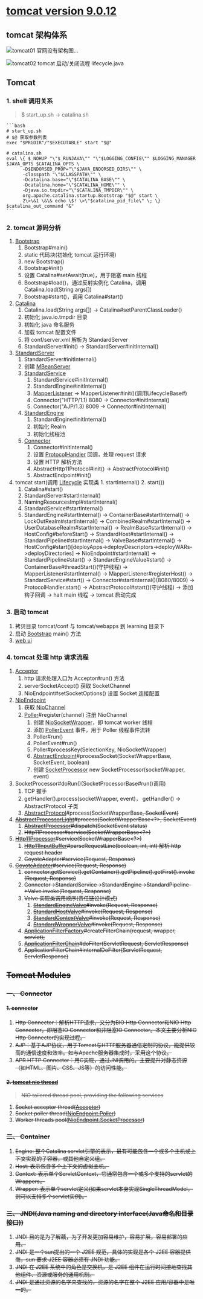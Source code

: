 # [tomcat version 9.0.12](http://tomcat.apache.org/tomcat-9.0-doc/index.html)
## tomcat 架构体系
![tomcat01 官网没有架构图...](../images/tomcat01.png "tomcat 架构图")

![tomcat02 tomcat 启动/关闭流程 lifecycle.java](../images/tomcat02.png "tomcat 启动/关闭流程")

## Tomcat
### 1. shell 调用关系
> $ start_up.sh -> catalina.sh
    
    ```bash
    # start_up.sh
    # $@ 获取参数列表
    exec "$PRGDIR"/"$EXECUTABLE" start "$@"
    
    # catalina.sh
    eval \{ $_NOHUP "\"$_RUNJAVA\"" "\"$LOGGING_CONFIG\"" $LOGGING_MANAGER $JAVA_OPTS $CATALINA_OPTS \
          -D$ENDORSED_PROP="\"$JAVA_ENDORSED_DIRS\"" \
          -classpath "\"$CLASSPATH\"" \
          -Dcatalina.base="\"$CATALINA_BASE\"" \
          -Dcatalina.home="\"$CATALINA_HOME\"" \
          -Djava.io.tmpdir="\"$CATALINA_TMPDIR\"" \
          org.apache.catalina.startup.Bootstrap "$@" start \
          2\>\&1 \&\& echo \$! \>\"$catalina_pid_file\" \; \} $catalina_out_command "&"
    ```
    
### 2. tomcat 源码分析
1. [Bootstrap](./startup/Bootstrap.java)
    1. Bootstrap#main()
    2. static 代码块(初始化 tomcat 运行环境)
    3. new Bootstrap()
    4. Bootstrap#init()
    5. 设置 Catalina#setAwait(true)，用于阻塞 main 线程
    6. Bootstrap#load()，通过反射实例化 Catalina，调用 Catalina.load(String args[])
    7. Bootstrap#start()，调用 Catalina#start()
2. [Catalina](./startup/Catalina.java)
    1. Catalina.load(String args[]) -> Catalina#setParentClassLoader()
    2. 初始化 java.io.tmpdir 目录
    3. 初始化 java 命名服务
    4. 加载 tomcat 配置文件
    5. 将 conf/server.xml 解析为 StandardServer
    6. StandardServer#init() -> StandardServer#initInternal()
3. [StandardServer](./core/StandardServer.java)   
    1. StandardServer#initInternal()
    2. 创建 [MBeanServer](../../../javax/management/MBeanServer.java)
    3. [StandardService](./core/StandardService.java)
        1. StandardService#initInternal()
        2. StandardEngine#initInternal()
        3. [MapperListener](./mapper/MapperListener.java) -> MapperListener#init()(调用LifecycleBase#)
        4. Connector("HTTP/1.1) 8080 -> Connector#initInternal()
        5. Connector("AJP/1.3) 8009 -> Connector#initInternal()
    4. [StandardEngine](./core/StandardEngine.java)
        1. StandardEngine#initInternal()
        2. 初始化 Realm
        3. 初始化线程池
    5. [Connector](./connector/Connector.java "用于处理 http 请求")
        1. Connector#initInternal()
        2. 设置 [ProtocolHandler](../coyote/ProtocolHandler.java) 回调，处理 request 请求
        3. 设置 HTTP 解析方法
        4. AbstractHttp11Protocol#init() -> AbstractProtocol#init()
        5. AbstractEndpoint#init()
4. tomcat start(调用 [Lifecycle](Lifecycle.java) 实现类 1. startInternal() 2. start())
    1. Catalina#start()
    2. StandardServer#startInternal()
    3. NamingResourcesImpl#startInternal()
    4. StandardService#startInternal()
    5. StandardEngine#startInternal() -> ContainerBase#startInternal() -> LockOutRealm#startInternal() -> CombinedRealm#startInternal()
        -> UserDatabaseRealm#startInternal() -> RealmBase#startInternal() -> HostConfig#beforeStart() -> StandardHost#startInternal()
        -> StandardPipeline#startInternal() -> ValveBase#startInternal() -> HostConfig#start()[deployApps->deployDescriptors->deployWARs->deployDirectories] -> NioEndpoint#startInternal()
        -> StandardPipeline#start() -> StandardEngineValue#start() -> ContainerBase#threadStart()(守护线程) ->  MapperListener#startInternal()
        -> MapperListener#registerHost() -> StandardService#start() -> Connector#startInternal()(8080/8009) -> ProtocolHandler.start() -> AbstractProtocol#start()(守护线程)
        -> 添加钩子回调 -> halt main 线程 -> tomcat 启动完成
    
### 3. 启动 tomcat
1. 拷贝目录 tomcat/conf 与 tomcat/webapps 到 learning 目录下
2. 启动 [Bootstrap](./startup/Bootstrap.java) main() 方法
3. [web ui](http://localhost:8080/)

### 4. tomcat 处理 http 请求流程
1. [Acceptor](../tomcat/util/net/Acceptor.java)
    1. http 请求处理入口为 Acceptor#run() 方法
    2. serverSocketAccept() 获取 SocketChannel
    3. NioEndpoint#setSocketOptions() 设置 Socket 连接配置
2. [NioEndpoint](../tomcat/util/net/NioEndpoint.java)
    1. 获取 [NioChannel](../tomcat/util/net/NioChannel.java)
    2. [Poller](../tomcat/util/net/NioEndpoint.java#Poller)#register(channel) 注册 NioChannel
        1. 创建 [NioSocketWrapper](../tomcat/util/net/NioEndpoint.java#NioSocketWrapper)，即 tomcat worker 线程
        2. 添加 [PollerEvent](../tomcat/util/net/NioEndpoint.java#PollerEvent) 事件，用于 Poller 线程事件流转
        3. Poller#run()
        4. PollerEvent#run()
        5. Poller#processKey(SelectionKey, NioSocketWrapper)
        6. [AbstractEndpoint](../tomcat/util/net/AbstractEndpoint.java)#processSocket(SocketWrapperBase, SocketEvent, boolean)
        7. 创建 [SocketProcessor](../tomcat/util/net/NioEndpoint.java#SocketProcessor) new SocketProcessor(socketWrapper, event)
3. SocketProcessor#doRun()(SocketProcessorBase#run()调用)
    1. TCP 握手
    2. getHandler().process(socketWrapper, event)， getHandler() -> AbstractProtocol 子类
    3. [AbstractProtocol](../coyote/AbstractProtocol.java#ConnectionHandler)#process(SocketWrapperBase<S>, SocketEvent)
6. [AbstractProcessorLight](../coyote/AbstractProcessorLight.java)#process(SocketWrapperBase<?>, SocketEvent)
    1. [AbstractProcessor](../coyote/AbstractProcessor.java)#dispatch(SocketEvent status)
    2. Http11Processor#service(SocketWrapperBase<?>)
7. [Http11Processor](../coyote/http11/Http11Processor.java)#service(SocketWrapperBase<?>)
    1. [Http11InputBuffer](../coyote/http11/Http11InputBuffer.java)#parseRequestLine(boolean, int, int) 解析 http request header
    2. CoyoteAdapter#service(Request, Response)
8. [CoyoteAdapter](./connector/CoyoteAdapter.java)#service(Request, Response)
    1. connector.getService().getContainer().getPipeline().getFirst().invoke(Request, Response)
    2. Connector->StandardService->StandardEngine->StandardPipeline->Valve.invoke(Request, Response)
    3. Valve 实现类调用顺序(责任链设计模式)
        1. [StandardEngineValve](./core/StandardEngineValve.java)#invoke(Request, Response)
        2. [StandardHostValve](./core/StandardHostValve.java)#invoke(Request, Response)
        3. [StandardContextValve](./core/StandardContextValve.java)#invoke(Request, Response)
        4. [StandardWrapperValve](./core/StandardWrapperValve.java)#invoke(Request, Response)
    4. [ApplicationFilterFactory](./core/ApplicationFilterFactory.java)#createFilterChain(request, wrapper, servlet);
    5. [ApplicationFilterChain](./core/ApplicationFilterChain.java)#doFilter(ServletRequest, ServletResponse)
    6. ApplicationFilterChain#internalDoFilter(ServletRequest, ServletResponse)

## Tomcat Modules
###  一、 Connector
#### 1. connector
1. Http Connector：解析HTTP请求，又分为BIO Http Connector和NIO Http Connector，即阻塞IO Connector和非阻塞IO Connector。本文主要分析NIO Http Connector的实现过程。
2. AJP：基于AJP协议，用于Tomcat与HTTP服务器通信定制的协议，能提供较高的通信速度和效率。如与Apache服务器集成时，采用这个协议。
3. APR HTTP Connector：用C实现，通过JNI调用的。主要提升对静态资源（如HTML、图片、CSS、JS等）的访问性能。

#### 2. [tomcat nio thread](../tomcat/util/net/NioEndpoint.java)
> NIO tailored thread pool, providing the following services
1. Socket acceptor thread([Acceptor](../tomcat/util/net/Acceptor.java))
2. Socket poller thread([NioEndpoint.Poller](../tomcat/util/net/NioEndpoint.java#Poller))
3. Worker threads pool([NioEndpoint.SocketProcessor](../tomcat/util/net/NioEndpoint.java#SocketProcessor))

### 二、 Container
1. Engine: 整个Catalina servlet引擎的表示，最有可能包含一个或多个主机或上下文实现的子容器，或其他自定义组。
2. Host: 表示包含多个上下文的虚拟主机。
3. Context: 表示单个ServletContext，它通常包含一个或多个支持的servlet的Wrappers。
4. Wrapper: 表示单个servlet定义(如果servlet本身实现SingleThreadModel，则可以支持多个servlet实例)。

### 三、 JNDI(Java naming and directory interface(Java命名和目录接口))
1. JNDI 目的是为了解藕，为了开发更加容易维护，容易扩展，容易部署的应用。 
2. JNDI 是一个sun提出的一个 J2EE 规范，具体的实现是各个 J2EE 容器提供商，sun 要求 J2EE 容器必须有 JNDI 功能。 
3. JNDI 在 J2EE 系统中的角色是交换机，是 J2EE 组件在运行时间接地查找其他组件、资源或服务的通用机制。 
4. JNDI 是通过资源的名字来查找的，资源的名字在整个 J2EE 应用/容器中是唯一的。 
